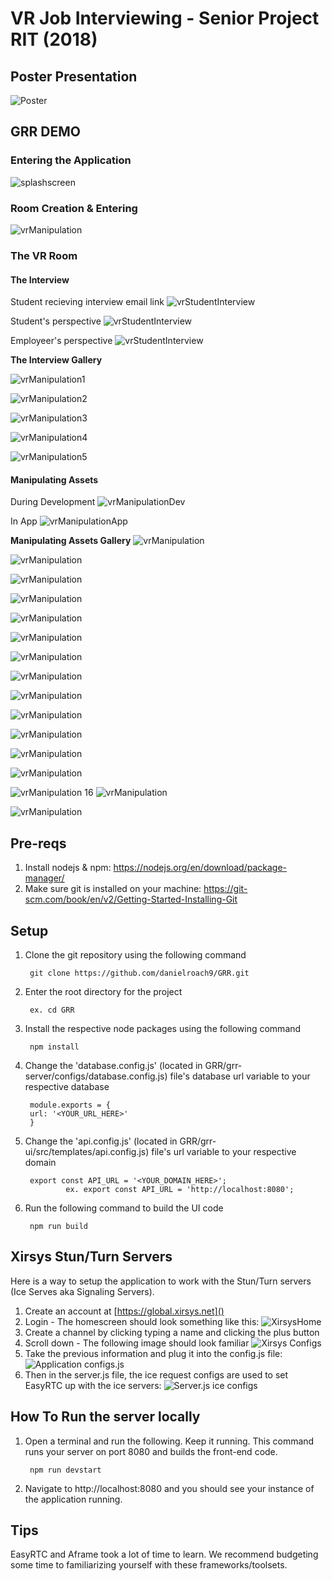 
# VR Job Interviewing - Senior Project RIT (2018) 

## Poster Presentation

![Poster](Poster.png)

## GRR DEMO

### Entering the Application

![splashscreen](Screenshots/splashscreen.gif)


### Room Creation & Entering
![vrManipulation](Screenshots/createVRRoom.gif)

### The VR Room

#### The Interview

Student recieving interview email link
![vrStudentInterview](Screenshots/email.gif)

Student's perspective
![vrStudentInterview](Screenshots/vrInterview.gif)

Employeer's perspective
![vrStudentInterview](Screenshots/screenShotEmployeer.png)

**The Interview Gallery**

![vrManipulation1](Screenshots/Screenshot(18).png)

![vrManipulation2](Screenshots/Screenshot(19).png)

![vrManipulation3](Screenshots/Screenshot(20).png)

![vrManipulation4](Screenshots/Screenshot(21).png)

![vrManipulation5](Screenshots/Screenshot(22).png)


#### Manipulating Assets

During Development
![vrManipulationDev](Screenshots/devImageManipulation.gif)

In App
![vrManipulationApp](Screenshots/vrManipulation.gif)

**Manipulating Assets Gallery**
![vrManipulation](Screenshots/Screenshot(2).png)

![vrManipulation](Screenshots/Screenshot(3).png)

![vrManipulation](Screenshots/Screenshot(4).png)

![vrManipulation](Screenshots/Screenshot(5).png)

![vrManipulation](Screenshots/Screenshot(6).png)

![vrManipulation](Screenshots/Screenshot(7).png)

![vrManipulation](Screenshots/Screenshot(8).png)

![vrManipulation](Screenshots/Screenshot(9).png)

![vrManipulation](Screenshots/Screenshot(10).png)

![vrManipulation](Screenshots/Screenshot(11).png)

![vrManipulation](Screenshots/Screenshot(12).png)

![vrManipulation](Screenshots/Screenshot(13).png)

![vrManipulation](Screenshots/Screenshot(14).png)

![vrManipulation](Screenshots/Screenshot(15).png)
16
![vrManipulation](Screenshots/Screenshot(16).png)

![vrManipulation](Screenshots/Screenshot(17).png)





## Pre-reqs
1) Install nodejs & npm: https://nodejs.org/en/download/package-manager/
2) Make sure git is installed on your machine: https://git-scm.com/book/en/v2/Getting-Started-Installing-Git

## Setup

1. Clone the git repository using the following command

        git clone https://github.com/danielroach9/GRR.git
        
2. Enter the root directory for the project

        ex. cd GRR

3. Install the respective node packages using the following command

        npm install
        
4. Change the 'database.config.js' (located in GRR/grr-server/configs/database.config.js) file's database url variable to your respective database

        
        module.exports = {
        url: '<YOUR_URL_HERE>'
        }
        
5. Change the 'api.config.js' (located in GRR/grr-ui/src/templates/api.config.js) file's url variable to your respective domain

        export const API_URL = '<YOUR_DOMAIN_HERE>';
                ex. export const API_URL = 'http://localhost:8080';
6. Run the following command to build the UI code

        npm run build
       

## Xirsys Stun/Turn Servers

Here is a way to setup the application to work with the Stun/Turn servers (Ice Serves aka Signaling Servers).

1) Create an account at [https://global.xirsys.net]()
1) Login - The homescreen should look something like this: ![XirsysHome](/readmeAssets/XirsysHome.png "test")
1) Create a channel by clicking typing a name and clicking the plus button
1) Scroll down - The following image should look familiar ![Xirsys Configs](/readmeAssets/XirsysConfigs.png)
1) Take the previous information and plug it into the config.js file:
![Application configs.js](/readmeAssets/config.png)
1) Then in the server.js file, the ice request configs are used to set EasyRTC up with the ice servers:
![Server.js ice configs](/readmeAssets/geticeconfigs.png)

## How To Run the server locally

1) Open a terminal and run the following. Keep it running. This command runs your server on port 8080 and builds the front-end code.
        
        npm run devstart
        
2) Navigate to http://localhost:8080 and you should see your instance of the application running.

## Tips
EasyRTC and Aframe took a lot of time to learn. We recommend budgeting some time to familiarizing yourself with these frameworks/toolsets.
        
      
